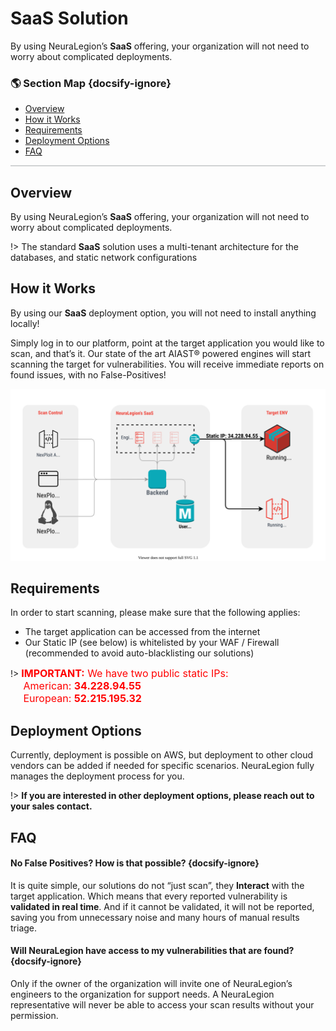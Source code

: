# SaaS Solution
By using NeuraLegion’s **SaaS** offering, your organization will not need to worry about complicated deployments.

### 🌎 Section Map {docsify-ignore}
- [Overview](#overview)
- [How it Works](#how-it-works)
- [Requirements](#requirements)
- [Deployment Options](#deployment-options)
- [FAQ](#faq)

<hr style="height:2px;background-color:#d1d3d4">

## Overview
By using NeuraLegion’s **SaaS** offering, your organization will not need to worry about complicated deployments.

!> The standard **SaaS** solution uses a multi-tenant architecture for the databases, and static network configurations

## How it Works
By using our **SaaS** deployment option, you will not need to install anything locally!

Simply log in to our platform, point at the target application you would like to scan, and that’s it. Our state of the art AIAST® powered engines will start scanning the target for vulnerabilities. You will receive immediate reports on found issues, with no False-Positives!

![standard-saas-architecture](media/standard-saas-architecture.svg ':size=45%')

## Requirements
In order to start scanning, please make sure that the following applies:
- The target application can be accessed from the internet
- Our Static IP (see below) is whitelisted by your WAF / Firewall (recommended to avoid auto-blacklisting our solutions)

!> <font color="red" size="3"><b>IMPORTANT:</b> We have two public static IPs:
<br>
&emsp; American: <b>34.228.94.55</b>
<br>
&emsp; European: <b>52.215.195.32</b></font>

## Deployment Options
Currently, deployment is possible on AWS, but deployment to other cloud vendors can be added if needed for specific scenarios. NeuraLegion fully manages the deployment process for you.

!> **If you are interested in other deployment options, please reach out to your sales contact.**

## FAQ
#### No False Positives? How is that possible? {docsify-ignore}
It is quite simple, our solutions do not “just scan”, they **Interact** with the target application. Which means that every reported vulnerability is **validated in real time**. And if it cannot be validated, it will not be reported, saving you from unnecessary noise and many hours of manual results triage.

#### Will NeuraLegion have access to my vulnerabilities that are found? {docsify-ignore}
Only if the owner of the organization will invite one of NeuraLegion’s engineers to the organization for support needs. A NeuraLegion representative will never be able to access your scan results without your permission.
